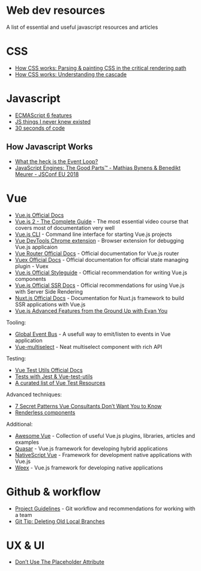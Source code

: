 # Web dev resources
A list of essential and useful javascript resources and articles

# CSS

- [How CSS works: Parsing & painting CSS in the critical rendering path](https://blog.logrocket.com/how-css-works-parsing-painting-css-in-the-critical-rendering-path-b3ee290762d3)
- [How CSS works: Understanding the cascade](https://blog.logrocket.com/how-css-works-understanding-the-cascade-d181cd89a4d8)

# Javascript

- [ECMAScript 6 features](https://github.com/lukehoban/es6features)
- [JS things I never knew existed](https://air.ghost.io/js-things-i-never-knew-existed/)
- [30 seconds of code](https://github.com/Chalarangelo/30-seconds-of-code)

## How Javascript Works
- [What the heck is the Event Loop?](https://www.youtube.com/watch?v=8aGhZQkoFbQ)
- [JavaScript Engines: The Good Parts™ - Mathias Bynens & Benedikt Meurer - JSConf EU 2018](https://www.youtube.com/watch?v=5nmpokoRaZI)

# Vue
- [Vue.js Official Docs](https://vuejs.org/v2/guide/)
- [Vue.js 2 - The Complete Guide](https://www.udemy.com/vuejs-2-the-complete-guide/) - The most essential video course that covers most of documentation very well
- [Vue.js CLI](https://github.com/vuejs/vue-cli) - Command line interface for starting Vue.js projects
- [Vue DevTools Chrome extension](https://github.com/vuejs/vue-devtools) - Browser extension for debugging Vue.js applicaion
- [Vue Router Official Docs](https://router.vuejs.org/) - Official documentation for Vue.js router
- [Vuex Official Docs](https://vuex.vuejs.org/) - Official documentation for official state managing plugin - Vuex
- [Vue.js Official Styleguide](https://vuejs.org/v2/style-guide/) - Official recommendation for writing Vue.js components
- [Vue.js Official SSR Docs](https://ssr.vuejs.org/) - Official recommendations for using Vue.js with Server Side Rendering
- [Nuxt.js Official Docs](https://nuxtjs.org/guide/installation) - Documentation for Nuxt.js framework to build SSR applications with Vue.js
- [Vue.js Advanced Features from the Ground Up with Evan You](https://frontendmasters.com/workshops/vue-advanced-features/)

Tooling:

- [Global Event Bus](https://alligator.io/vuejs/global-event-bus/) - A usefull way to emit/listen to events in Vue application
- [Vue-multiselect](https://vue-multiselect.js.org/) - Neat multiselect component with rich API

Testing:

- [Vue Test Utils Official Docs](https://vue-test-utils.vuejs.org/)
- [Tests with Jest & Vue-test-utils](https://alexjoverm.github.io/2017/08/21/Write-the-first-Vue-js-Component-Unit-Test-in-Jest)
- [A curated list of Vue Test Resources](https://github.com/szafran89/vue-test-resources?utm_campaign=Revue%20newsletter&utm_medium=Newsletter&utm_source=Vue.js%20Feed)

Advanced techniques:

- [7 Secret Patterns Vue Consultants Don’t Want You to Know](https://www.youtube.com/watch?v=7YZ5DwlLSt8)
- [Renderless components](https://adamwathan.me/renderless-components-in-vuejs/)

Additional:

- [Awesome Vue](https://github.com/vuejs/awesome-vue) - Collection of useful Vue.js plugins, libraries, articles and examples
- [Quasar](http://quasar-framework.org/) - Vue.js framework for developing hybrid applications
- [NativeScript Vue](https://nativescript-vue.org) - Framework for development native applications with Vue.js
- [Weex](https://weex.apache.org/) - Vue.js framework for developing native applications

# Github & workflow
- [Project Guidelines](https://github.com/wearehive/project-guidelines) - Git workflow and recommendations for working with a team
- [Git Tip: Deleting Old Local Branches](http://erikaybar.name/git-deleting-old-local-branches)

# UX & UI

- [Don’t Use The Placeholder Attribute](https://www.smashingmagazine.com/2018/06/placeholder-attribute/)
